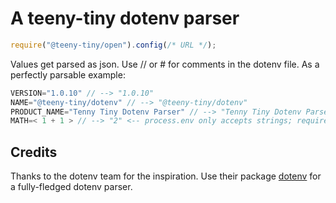 # A teeny-tiny dotenv parser

```js
require("@teeny-tiny/open").config(/* URL */);
```


Values get parsed as json. Use // or # for comments in the dotenv file. As a perfectly parsable example:

```js
VERSION="1.0.10" // --> "1.0.10"
NAME="@teeny-tiny/dotenv" // --> "@teeny-tiny/dotenv"
PRODUCT_NAME="Tenny Tiny Dotenv Parser" // --> "Tenny Tiny Dotenv Parser"
MATH=< 1 + 1 > // --> "2" <-- process.env only accepts strings; requires activated "executeCode" option
```

## Credits
Thanks to the dotenv team for the inspiration. Use their package [dotenv](https://npmjs.com/package/dotenv) for a fully-fledged dotenv parser.